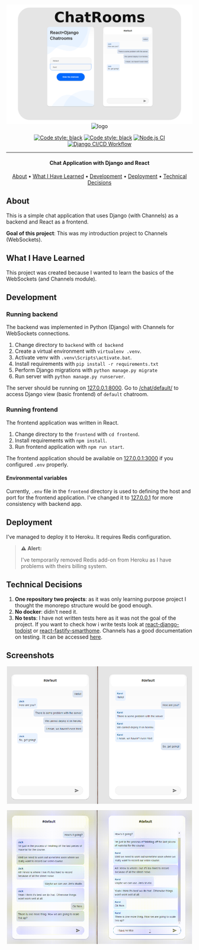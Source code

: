 <p align="center">
    <img src="./docs/top2.png" width="600px" alt="logo"/>
</p>
<p align="center" style="margin-top: -20px">
    <img src="https://www.saaspegasus.com/static/images/web/modern-javascript/django-react-header.png" width="200px" alt="logo"/>
</p>

<div align="center">

[![Code style: black](https://img.shields.io/badge/code%20style-black-000000.svg)](https://github.com/psf/black)
[![Code style: black](https://img.shields.io/badge/code%20style-standardjs-F3DF49.svg)](https://standardjs.com/)
[![Node.js CI](https://github.com/karlosos/django_chatroom/actions/workflows/node.js.yml/badge.svg)](https://github.com/karlosos/django_chatroom/actions/workflows/node.js.yml)
[![Django CI/CD Workflow](https://github.com/karlosos/django_chatroom/actions/workflows/django.yml/badge.svg?branch=master)](https://github.com/karlosos/django_chatroom/actions/workflows/django.yml)
</div>

***

<h4 align="center">Chat Application with Django and React</h4>


<p align="center">
  <a href="#about">About</a> •
  <a href="#what-i-have-learned">What I Have Learned</a> •
  <a href="#development">Development</a> •
  <a href="#deployment">Deployment</a> •
  <a href="#technical-decisions">Technical Decisions</a>
</p>

## About

This is a simple chat application that uses Django (with Channels) as a backend and React as a frontend. 

**Goal of this project**: This was my introduction project to Channels (WebSockets). 

## What I Have Learned

This project was created because I wanted to learn the basics of the WebSockets (and Channels module).

## Development

### Running backend

The backend was implemented in Python (Django) with Channels for WebSockets connections.

1. Change directory to `backend` with `cd backend`
1. Create a virtual environment with `virtualenv .venv`.
1. Activate venv with `.venv\Scripts\activate.bat`.
1. Install requirements with `pip install -r requirements.txt`
1. Perform Django migrations with `python manage.py migrate`
1. Run server with `python manage.py runserver`.

The server should be running on [127.0.0.1:8000](http://127.0.0.1:8000/). Go to [/chat/default/](http://127.0.0.1:8000/chat/default/) to access Django view (basic frontend) of `default` chatroom.

### Running frontend

The frontend application was written in React.

1. Change directory to the `frontend` with `cd frontend`.
1. Install requirements with `npm install`.
1. Run frontend application with `npm run start`.

The frontend application should be available on [127.0.0.1:3000]( http://127.0.0.1:3000/) if you configured `.env` properly.

#### Environmental variables

Currently, `.env` file in the `frontend` directory is used to defining the host and port for the frontend application. I've changed it to [127.0.0.1](127.0.0.1) for more consistency with backend app.

## Deployment

I've managed to deploy it to Heroku. It requires Redis configuration.

> **⚠️ Alert:**
> 
> I've temporarily removed Redis add-on from Heroku as I have problems with theirs billing system. 


## Technical Decisions

1. **One repository two projects**: as it was only learning purpose project I thought the monorepo structure would be good enough.
1. **No docker**: didn't need it.
1. **No tests**: I have not written tests here as it was not the goal of the project. If you want to check how i write tests look at [react-django-todoist](https://github.com/karlosos/react-django-todoist) or [react-fastify-smarthome](https://github.com/karlosos/react-fastify-smarthome). Channels has a good documentation on testing. It can be accessed [here](https://channels.readthedocs.io/en/stable/topics/testing.html#).

## Screenshots


<p align="center">
    <img src="./docs/split.png" width="500px" alt="logo"/>
</p>

<p align="center">
    <img src="./docs/anim.gif" width="500px" alt="logo"/>
</p>
